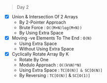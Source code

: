 > Day 2
- [x] Union & Intersection Of 2 Arrays
    - By 2-Pointer Approach
    - Brute Force : ```O((M+N)log(M+N))```
    - By Using Extra Space
- [x] Moving -ve Elements To The End : ```O(N)```
  - Using Extra Space
  - Without Using Extra Space
- [x] Cyclically Rotate Array By K
    - Rotate By One
    - Modulo Approach : ``` O((k%N)*N) ```
    - Using Extra Space : ```TC[O(N)] & SC[O(N)]```
    - By Reversing : ```TC[O(N)]``` & ```SC[O(1)]```
